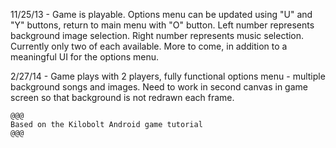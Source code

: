 11/25/13 -
	Game is playable. Options menu can be updated using "U" and "Y" buttons, return to main menu with "O" button. Left number represents background image selection. Right number represents music selection. Currently only two of each available. More to come, in addition to a meaningful UI for the options menu.
	
2/27/14 -
	Game plays with 2 players, fully functional options menu - multiple background songs and images. Need to work in second canvas in game screen so that background is not redrawn each frame.
	
	@@@
	Based on the Kilobolt Android game tutorial
	@@@
	
